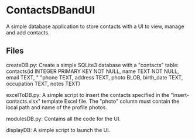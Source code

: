 # ContactsDBandUI
A simple database application to store contacts with a UI to view, manage and add contacts.

## Files
createDB.py: Create a simple SQLite3 database with a "contacts" table: contacts(id INTEGER PRIMARY KEY NOT NULL, name TEXT NOT NULL, email TEXT, "
          "phone TEXT, address TEXT, photo BLOB, birth_date TEXT, occupation TEXT, notes TEXT)

excelToDB.py: A simple script to insert the contacts specified in the "insert-contacts.xlsx" template Excel file. The "photo" column must contain the local path and name of the profile photos.

modulesDB.py: Contains all the code for the UI. 

displayDB: A simple script to launch the UI.
